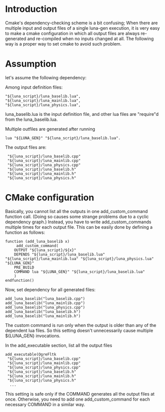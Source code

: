 # Introduction #

Cmake's dependency-checking scheme is a bit confusing;
When there are multiple input and output files of a single luna-gen execution, it is very easy to make a cmake configuration in which all output files are always re-generated and re-compiled when no inputs changed at all.
The following way is a proper way to set cmake to avoid such problem.


# Assumption #

let's assume the following dependency:

Among input definition files:
```
"${luna_script}/luna_baselib.lua",
"${luna_script}/luna_mainlib.lua",
"${luna_script}/luna_physics.lua",
```
luna\_baselib.lua is the input definition file, and other lua files are "require"d from the luna\_baselib.lua.

Multiple outfiles are generated after running
```
lua "${LUNA_GEN}" "${luna_script}/luna_baselib.lua".
```

The output files are:
```
 "${luna_script}/luna_baselib.cpp"
 "${luna_script}/luna_mainlib.cpp"
 "${luna_script}/luna_physics.cpp"
 "${luna_script}/luna_baselib.h"
 "${luna_script}/luna_mainlib.h"
 "${luna_script}/luna_physics.h"
```

# CMake configuration #
Basically, you cannot list all the outputs in one add\_custom\_command function call. (Doing so causes some strange problems due to a cyclic dependency graph.)
Instead, you have to write add\_custom\_commands multiple times for each output file.
This can be easily done by defining a function as follows:
```
function (add_luna_baselib x)
     add_custom_command(
	OUTPUT "${luna_script}/${x}"
	DEPENDS "${luna_script}/luna_baselib.lua" "${luna_script}/luna_mainlib.lua" "${luna_script}/luna_physics.lua" "${LUNA_GEN}" 
	PRE_BUILD
	COMMAND lua "${LUNA_GEN}" "${luna_script}/luna_baselib.lua"
	)
endfunction()
```
Now, set dependency for all generated files:
```
add_luna_baselib("luna_baselib.cpp")
add_luna_baselib("luna_mainlib.cpp")
add_luna_baselib("luna_physics.cpp")
add_luna_baselib("luna_baselib.h")
add_luna_baselib("luna_mainlib.h")
```
The custom command is run only when the output is older than any of the dependent lua files. So this setting doesn't unnecessarily cause multiple ${LUNA\_GEN} invocations.

In the add\_executable section, list all the output files
```
add_executable(OgreFltk
 "${luna_script}/luna_baselib.cpp"
 "${luna_script}/luna_mainlib.cpp"
 "${luna_script}/luna_physics.cpp"
 "${luna_script}/luna_baselib.h"
 "${luna_script}/luna_mainlib.h"
 "${luna_script}/luna_physics.h"
  ...
```

This setting is safe only if the COMMAND generates all the output files at once. Otherwise, you need to add one add\_custom\_command for each necessary COMMAND in a similar way.